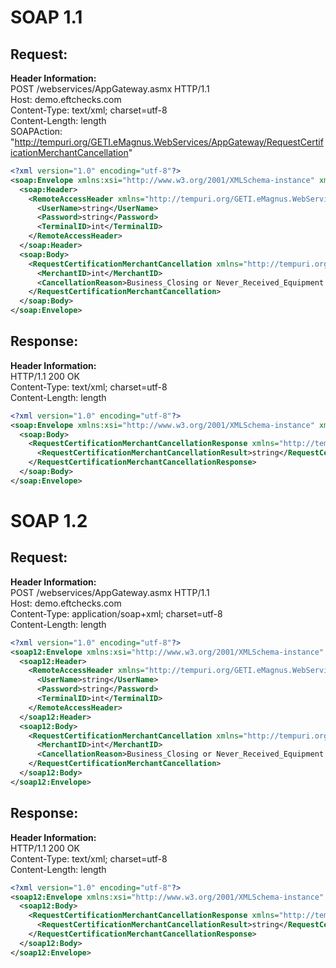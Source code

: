 # SOAP 1.1
## Request:
**Header Information:**  
POST /webservices/AppGateway.asmx HTTP/1.1  
Host: demo.eftchecks.com  
Content-Type: text/xml; charset=utf-8  
Content-Length: length  
SOAPAction: "http://tempuri.org/GETI.eMagnus.WebServices/AppGateway/RequestCertificationMerchantCancellation"


```XML
<?xml version="1.0" encoding="utf-8"?>
<soap:Envelope xmlns:xsi="http://www.w3.org/2001/XMLSchema-instance" xmlns:xsd="http://www.w3.org/2001/XMLSchema" xmlns:soap="http://schemas.xmlsoap.org/soap/envelope/">
  <soap:Header>
    <RemoteAccessHeader xmlns="http://tempuri.org/GETI.eMagnus.WebServices/AppGateway">
      <UserName>string</UserName>
      <Password>string</Password>
      <TerminalID>int</TerminalID>
    </RemoteAccessHeader>
  </soap:Header>
  <soap:Body>
    <RequestCertificationMerchantCancellation xmlns="http://tempuri.org/GETI.eMagnus.WebServices/AppGateway">
      <MerchantID>int</MerchantID>
      <CancellationReason>Business_Closing or Never_Received_Equipment or No_Reason_Given or Decline_Denied_Svc_per_ISO or Disgruntled_with_GETI or Equipment_Problems or ISO_Requested or No_Need_For_Service or Was_Not_Aware_of_Svc or Equipment_Not_Compatible or All_Fees_Too_High or Sold_Business_Or_Unknown_Owner or Business_Not_Open or Sales_Partner_Issue</CancellationReason>
    </RequestCertificationMerchantCancellation>
  </soap:Body>
</soap:Envelope>
```


## Response:
**Header Information:**  
HTTP/1.1 200 OK  
Content-Type: text/xml; charset=utf-8  
Content-Length: length  

```XML
<?xml version="1.0" encoding="utf-8"?>
<soap:Envelope xmlns:xsi="http://www.w3.org/2001/XMLSchema-instance" xmlns:xsd="http://www.w3.org/2001/XMLSchema" xmlns:soap="http://schemas.xmlsoap.org/soap/envelope/">
  <soap:Body>
    <RequestCertificationMerchantCancellationResponse xmlns="http://tempuri.org/GETI.eMagnus.WebServices/AppGateway">
      <RequestCertificationMerchantCancellationResult>string</RequestCertificationMerchantCancellationResult>
    </RequestCertificationMerchantCancellationResponse>
  </soap:Body>
</soap:Envelope>
```

# SOAP 1.2

## Request:
**Header Information:**  
POST /webservices/AppGateway.asmx HTTP/1.1  
Host: demo.eftchecks.com  
Content-Type: application/soap+xml; charset=utf-8  
Content-Length: length 
 
```XML
<?xml version="1.0" encoding="utf-8"?>
<soap12:Envelope xmlns:xsi="http://www.w3.org/2001/XMLSchema-instance" xmlns:xsd="http://www.w3.org/2001/XMLSchema" xmlns:soap12="http://www.w3.org/2003/05/soap-envelope">
  <soap12:Header>
    <RemoteAccessHeader xmlns="http://tempuri.org/GETI.eMagnus.WebServices/AppGateway">
      <UserName>string</UserName>
      <Password>string</Password>
      <TerminalID>int</TerminalID>
    </RemoteAccessHeader>
  </soap12:Header>
  <soap12:Body>
    <RequestCertificationMerchantCancellation xmlns="http://tempuri.org/GETI.eMagnus.WebServices/AppGateway">
      <MerchantID>int</MerchantID>
      <CancellationReason>Business_Closing or Never_Received_Equipment or No_Reason_Given or Decline_Denied_Svc_per_ISO or Disgruntled_with_GETI or Equipment_Problems or ISO_Requested or No_Need_For_Service or Was_Not_Aware_of_Svc or Equipment_Not_Compatible or All_Fees_Too_High or Sold_Business_Or_Unknown_Owner or Business_Not_Open or Sales_Partner_Issue</CancellationReason>
    </RequestCertificationMerchantCancellation>
  </soap12:Body>
</soap12:Envelope>
```

## Response:
**Header Information:**  
HTTP/1.1 200 OK  
Content-Type: text/xml; charset=utf-8  
Content-Length: length  

```XML
<?xml version="1.0" encoding="utf-8"?>
<soap12:Envelope xmlns:xsi="http://www.w3.org/2001/XMLSchema-instance" xmlns:xsd="http://www.w3.org/2001/XMLSchema" xmlns:soap12="http://www.w3.org/2003/05/soap-envelope">
  <soap12:Body>
    <RequestCertificationMerchantCancellationResponse xmlns="http://tempuri.org/GETI.eMagnus.WebServices/AppGateway">
      <RequestCertificationMerchantCancellationResult>string</RequestCertificationMerchantCancellationResult>
    </RequestCertificationMerchantCancellationResponse>
  </soap12:Body>
</soap12:Envelope>
```

